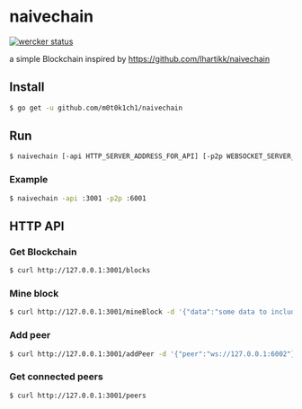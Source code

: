 # naivechain

[![wercker status](https://app.wercker.com/status/058426a6b55db2bd57c5325739cb7224/s/master "wercker status")](https://app.wercker.com/project/byKey/058426a6b55db2bd57c5325739cb7224)

a simple Blockchain inspired by https://github.com/lhartikk/naivechain

## Install

``` sh
$ go get -u github.com/m0t0k1ch1/naivechain
```

## Run

``` sh
$ naivechain [-api HTTP_SERVER_ADDRESS_FOR_API] [-p2p WEBSOCKET_SERVER_ADDRESS_FOR_P2P] [-origin P2P_ORIGIN]
```

### Example

``` sh
$ naivechain -api :3001 -p2p :6001
```

## HTTP API

### Get Blockchain

``` sh
$ curl http://127.0.0.1:3001/blocks
```

### Mine block

``` sh
$ curl http://127.0.0.1:3001/mineBlock -d '{"data":"some data to include in the block"}'
```

### Add peer

``` sh
$ curl http://127.0.0.1:3001/addPeer -d '{"peer":"ws://127.0.0.1:6002"}'
```

### Get connected peers

``` sh
$ curl http://127.0.0.1:3001/peers
```
